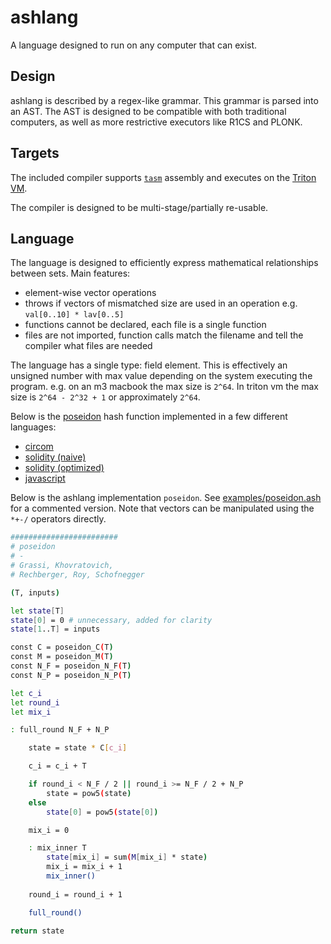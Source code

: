 # ashlang

A language designed to run on any computer that can exist.

## Design

ashlang is described by a regex-like grammar. This grammar is parsed into an AST. The AST is designed to be compatible with both traditional computers, as well as more restrictive executors like R1CS and PLONK.

## Targets

The included compiler supports [`tasm`](https://triton-vm.org/spec/instructions.html) assembly and executes on the [Triton VM](https://github.com/TritonVM/triton-vm?tab=readme-ov-file#triton-vm).

The compiler is designed to be multi-stage/partially re-usable.

## Language

The language is designed to efficiently express mathematical relationships between sets. Main features:
- element-wise vector operations
- throws if vectors of mismatched size are used in an operation e.g. `val[0..10] * lav[0..5]`
- functions cannot be declared, each file is a single function
- files are not imported, function calls match the filename and tell the compiler what files are needed

The language has a single type: field element. This is effectively an unsigned number with max value depending on the system executing the program. e.g. on an m3 macbook the max size is `2^64`. In triton vm the max size is `2^64 - 2^32 + 1` or approximately `2^64`.

Below is the [poseidon](https://eprint.iacr.org/2019/458.pdf) hash function implemented in a few different languages:
- [circom](https://github.com/vimwitch/poseidon-hash/blob/main/circom/poseidon.circom)
- [solidity (naive)](https://github.com/vimwitch/poseidon-solidity/blob/db5b345bc2ab542537f02ef0c07137d62e46b3cf/contracts/Poseidon.sol)
- [solidity (optimized)](https://github.com/vimwitch/poseidon-solidity/blob/main/contracts/PoseidonT3.sol)
- [javascript](https://github.com/vimwitch/poseidon-hash/blob/main/src/index.mjs)

Below is the ashlang implementation `poseidon`. See [examples/poseidon.ash](examples/poseidon.ash) for a commented version. Note that vectors can be manipulated using the `*+-/` operators directly.

```sh
########################
# poseidon
# -
# Grassi, Khovratovich,
# Rechberger, Roy, Schofnegger

(T, inputs)

let state[T]
state[0] = 0 # unnecessary, added for clarity
state[1..T] = inputs

const C = poseidon_C(T)
const M = poseidon_M(T)
const N_F = poseidon_N_F(T)
const N_P = poseidon_N_P(T)

let c_i
let round_i
let mix_i

: full_round N_F + N_P

    state = state * C[c_i]

    c_i = c_i + T

    if round_i < N_F / 2 || round_i >= N_F / 2 + N_P
        state = pow5(state)
    else
        state[0] = pow5(state[0])

    mix_i = 0

    : mix_inner T
        state[mix_i] = sum(M[mix_i] * state)
        mix_i = mix_i + 1
        mix_inner()
      
    round_i = round_i + 1

    full_round()

return state
```